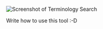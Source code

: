 ![Screenshot of Terminology Search](https://github.com/cuwolf-de/TerminologySpreadsheet/tree/main/wiki/img/example_search.png "Screenshot of Terminology Search")

Write how to use this tool :-D